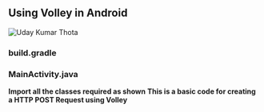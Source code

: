 ## Using Volley in Android

![Uday Kumar Thota](https://github.com/udaykumar-8329/Using-Volley-in-Android/blob/gh-pages/images/udayprofile.jpg "Uday Kumar Thota")

### build.gradle
<script src="https://gist.github.com/udaykumar-8329/60747f1c0b7e3926dcee50a92b211e84.js"></script>

### MainActivity.java

**Import all the classes required as shown**
**This is a basic code for creating a HTTP POST Request using Volley**

<script src="https://gist.github.com/udaykumar-8329/a9b07548e84372a78afdad53e732eb31.js"></script>
